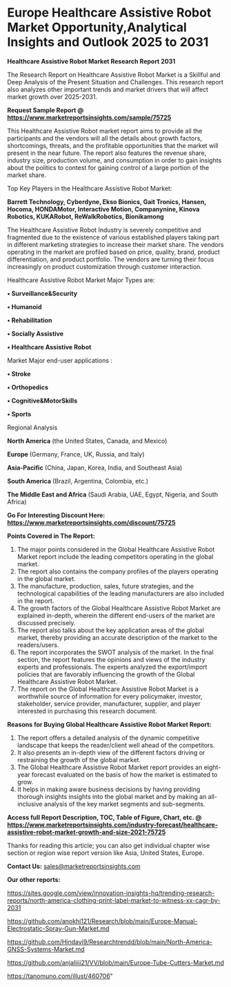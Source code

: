 # Europe Healthcare Assistive Robot Market Opportunity,Analytical Insights and Outlook 2025 to 2031

<strong>Healthcare Assistive Robot Market Research Report 2031</strong>

The Research Report on Healthcare Assistive Robot Market is a Skillful and Deep Analysis of the Present Situation and Challenges. This research report also analyzes other important trends and market drivers that will affect market growth over 2025-2031.

<strong>Request Sample Report @ <a href=https://www.marketreportsinsights.com/sample/75725>https://www.marketreportsinsights.com/sample/75725</a></strong>

This Healthcare Assistive Robot market report aims to provide all the participants and the vendors will all the details about growth factors, shortcomings, threats, and the profitable opportunities that the market will present in the near future. The report also features the revenue share, industry size, production volume, and consumption in order to gain insights about the politics to contest for gaining control of a large portion of the market share.

Top Key Players in the Healthcare Assistive Robot Market:

<strong>Barrett Technology, Cyberdyne, Ekso Bionics, Gait Tronics, Hansen, Hocoma, HONDAMotor, Interactive Motion, Companynine, Kinova Robotics, KUKARobot, ReWalkRobotics, Bionikamong</strong>

The Healthcare Assistive Robot Industry is severely competitive and fragmented due to the existence of various established players taking part in different marketing strategies to increase their market share. The vendors operating in the market are profiled based on price, quality, brand, product differentiation, and product portfolio. The vendors are turning their focus increasingly on product customization through customer interaction.

Healthcare Assistive Robot Market Major Types are:

<strong>• Surveillance&Security

• Humanoid

• Rehabilitation

• Socially Assistive

• Healthcare Assistive Robot</strong>

Market Major end-user applications :

<strong>• Stroke

• Orthopedics

• Cognitive&MotorSkills

• Sports</strong>

Regional Analysis

</u><strong><b>North America</b></strong> (the United States, Canada, and Mexico)

<strong><b>Europe </b></strong>(Germany, France, UK, Russia, and Italy)

<strong><b>Asia-Pacific</b></strong> (China, Japan, Korea, India, and Southeast Asia)

<strong><b>South America</b></strong> (Brazil, Argentina, Colombia, etc.)

<strong><b>The Middle East and Africa</b></strong> (Saudi Arabia, UAE, Egypt, Nigeria, and South Africa)

<strong>Go For Interesting Discount Here: <a href=https://www.marketreportsinsights.com/discount/75725>https://www.marketreportsinsights.com/discount/75725</a></strong>

<strong>Points Covered in The Report:</strong>
<ol>
  <li>The major points considered in the Global Healthcare Assistive Robot Market report include the leading competitors operating in the global market.</li>
  <li>The report also contains the company profiles of the players operating in the global market.</li>
  <li>The manufacture, production, sales, future strategies, and the technological capabilities of the leading manufacturers are also included in the report.</li>
  <li>The growth factors of the Global Healthcare Assistive Robot Market are explained in-depth, wherein the different end-users of the market are discussed precisely.</li>
  <li>The report also talks about the key application areas of the global market, thereby providing an accurate description of the market to the readers/users.</li>
  <li>The report incorporates the SWOT analysis of the market. In the final section, the report features the opinions and views of the industry experts and professionals. The experts analyzed the export/import policies that are favorably influencing the growth of the Global Healthcare Assistive Robot Market.</li>
  <li>The report on the Global Healthcare Assistive Robot Market is a worthwhile source of information for every policymaker, investor, stakeholder, service provider, manufacturer, supplier, and player interested in purchasing this research document.</li>
</ol>
<strong>Reasons for Buying Global Healthcare Assistive Robot Market Report:</strong>

<ol>
  <li>The report offers a detailed analysis of the dynamic competitive landscape that keeps the reader/client well ahead of the competitors.</li>
  <li>It also presents an in-depth view of the different factors driving or restraining the growth of the global market.</li>
  <li>The Global Healthcare Assistive Robot Market report provides an eight-year forecast evaluated on the basis of how the market is estimated to grow.</li>
  <li>It helps in making aware business decisions by having providing thorough insights insights into the global market and by making an all-inclusive analysis of the key market segments and sub-segments.</li>
</ol>
<strong>Access full Report Description, TOC, Table of Figure, Chart, etc. @ <a href=https://www.marketreportsinsights.com/industry-forecast/healthcare-assistive-robot-market-growth-and-size-2021-75725>https://www.marketreportsinsights.com/industry-forecast/healthcare-assistive-robot-market-growth-and-size-2021-75725</a></strong>


Thanks for reading this article; you can also get individual chapter wise section or region wise report version like Asia, United States, Europe.

<strong>Contact Us:</strong>
sales@marketreportsinsights.com

<strong>Our other reports:</strong>

<a href=https://sites.google.com/view/innovation-insights-hq/trending-research-reports/north-america-clothing-print-label-market-to-witness-xx-cagr-by-2031>https://sites.google.com/view/innovation-insights-hq/trending-research-reports/north-america-clothing-print-label-market-to-witness-xx-cagr-by-2031</a>

<a href=https://github.com/anokhi121/Research/blob/main/Europe-Manual-Electrostatic-Spray-Gun-Market.md>https://github.com/anokhi121/Research/blob/main/Europe-Manual-Electrostatic-Spray-Gun-Market.md</a>

<a href=https://github.com/Hindavi9/Researchtrendd/blob/main/North-America-GNSS-Systems-Market.md>https://github.com/Hindavi9/Researchtrendd/blob/main/North-America-GNSS-Systems-Market.md</a>

<a href=https://github.com/anjaliiii21/VV/blob/main/Europe-Tube-Cutters-Market.md>https://github.com/anjaliiii21/VV/blob/main/Europe-Tube-Cutters-Market.md</a>

<a href=https://tanomuno.com/illust/460706>https://tanomuno.com/illust/460706</a>"
